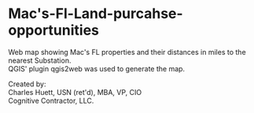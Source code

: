 # Mac's-Fl-Land-purcahse-opportunities
Web map showing Mac's FL properties and their distances in miles to the nearest Substation. 
<br />QGIS' plugin qgis2web was used to generate the map.

Created by: 
<br />Charles Huett, USN (ret'd), MBA, VP, CIO
<br />Cognitive Contractor, LLC.
